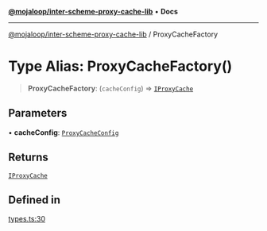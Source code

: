 [**@mojaloop/inter-scheme-proxy-cache-lib**](../README.md) • **Docs**

***

[@mojaloop/inter-scheme-proxy-cache-lib](../README.md) / ProxyCacheFactory

# Type Alias: ProxyCacheFactory()

> **ProxyCacheFactory**: (`cacheConfig`) => [`IProxyCache`](../interfaces/IProxyCache.md)

## Parameters

• **cacheConfig**: [`ProxyCacheConfig`](ProxyCacheConfig.md)

## Returns

[`IProxyCache`](../interfaces/IProxyCache.md)

## Defined in

[types.ts:30](https://github.com/mojaloop/inter-scheme-proxy-cache-lib/blob/5b23cc633970a23f1400be0e698c6c3652fe9cb0/src/types.ts#L30)
